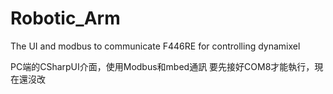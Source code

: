 # Robotic_Arm
The UI and modbus to communicate F446RE for controlling dynamixel

PC端的CSharpUI介面，使用Modbus和mbed通訊
要先接好COM8才能執行，現在還沒改
